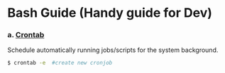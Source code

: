 # Bash Guide (Handy guide for Dev)

### a. [Crontab](cron/README.md)
Schedule automatically running jobs/scripts for the system background.
```bash
$ crontab -e  #create new cronjob
```
